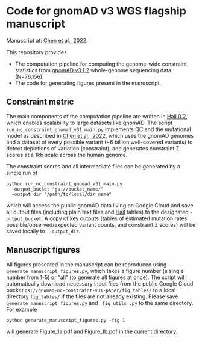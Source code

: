 # Code for gnomAD v3 WGS flagship manuscript
Manuscript at: [Chen et al., 2022]().

This repository provides 

- The computation pipeline for computing the genome-wide constraint statistics from [gnomAD v3.1.2](https://gnomad.broadinstitute.org/news/2020-10-gnomad-v3-1/) whole-genome sequencing data (N=76,156). 
- The code for generating figures present in the manuscript.

## Constraint metric
The main components of the computation pipeline are written in [Hail 0.2](https://hail.is/), which enables scalability to large datasets like gnomAD. The script `run_nc_constraint_gnomad_v31_main.py` implements QC and the mutational model as described in [Chen et al., 2022](), which uses the gnomAD genomes and a dataset of every possible variant (~6 billion well-covered variants) to detect depletions of variation (constraint), and generates constraint Z scores at a 1kb scale across the human genome.

The constraint scores and all intermediate files can be generated by a single run of 
```
python run_nc_constraint_gnomad_v31_main.py 
  -output_bucket "gs://bucket_name/" 
  -output_dir "/path/to/local/dir_name"
```
which will access the public gnomAD data living on Google Cloud and save all output files (including plain text files and [Hail](https://hail.is/) tables) to the designated `-output_bucket`. A copy of key outputs (tables of estimated mutation rates, possible/observed/expected variant counts, and constraint Z scores) will be saved locally to ` -output_dir`.

## Manuscript figures
All figures presented in the manuscript can be reproduced using `generate_manuscript_figures.py`, which takes a figure number (a single number from 1-5) or “all” (to generate all figures at once). The script will automatically download necessary input files from the public Google Cloud bucket `gs://gnomad-nc-constraint-v31-paper/fig_tables/` to a local directory `fig_tables/` if the files are not already existing. Please save  ` generate_manuscript_figures.py` and ` fig_utils .py` to the same directory. For example
```
python generate_manuscript_figures.py -fig 1
```
will generate Figure_1a.pdf and Figure_1b.pdf in the current directory.
